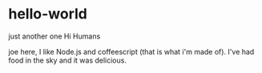 # hello-world

just another one
Hi Humans

joe here, I like Node.js and coffeescript (that is what i'm made of).
I've had food in the sky and it was delicious.

